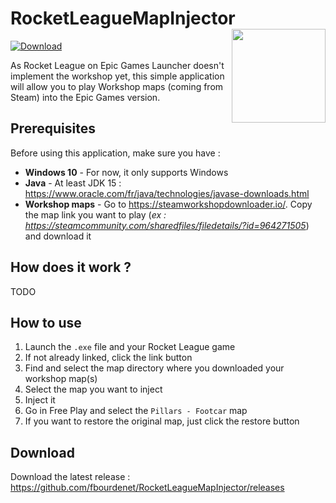 
# RocketLeagueMapInjector <img align="right" width="150" height="150" src="./images/icons/rocketleagueicon.ico">

[![Download](https://img.shields.io/static/v1?label=Download&message=v0.1&color=informational)](https://github.com/fbourdenet/RocketLeagueMapInjector/releases/tag/v0.1) 


As Rocket League on Epic Games Launcher doesn't implement the workshop yet, this simple application will allow you to play Workshop maps (coming from Steam) into the Epic Games version.

## Prerequisites
Before using this application, make sure you have :
- **Windows 10** - For now, it only supports Windows
- **Java** - At least JDK 15 : https://www.oracle.com/fr/java/technologies/javase-downloads.html
- **Workshop maps** - Go to https://steamworkshopdownloader.io/. Copy the map link you want to play (*ex : https://steamcommunity.com/sharedfiles/filedetails/?id=964271505*) and download it

## How does it work ?
TODO

## How to use
1. Launch the `.exe` file and your Rocket League game
2. If not already linked, click the link button
3. Find and select the map directory where you downloaded your workshop map(s)
4. Select the map you want to inject
5. Inject it
6. Go in Free Play and select the `Pillars - Footcar` map
7. If you want to restore the original map, just click the restore button

## Download
Download the latest release : https://github.com/fbourdenet/RocketLeagueMapInjector/releases

